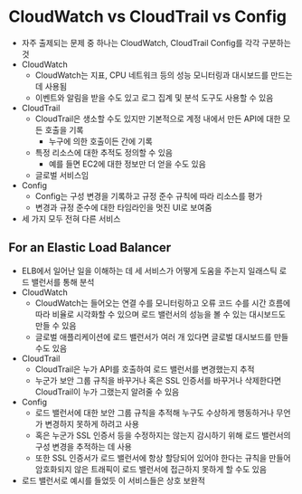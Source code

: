 # CloudWatch vs CloudTrail vs Config

- 자주 출제되는 문제 중 하나는 CloudWatch, CloudTrail Config를 각각 구분하는 것
- CloudWatch
	- CloudWatch는 지표, CPU 네트워크 등의 성능 모니터링과 대시보드를 만드는 데 사용됨
	- 이벤트와 알림을 받을 수도 있고 로그 집계 및 분석 도구도 사용할 수 있음
- CloudTrail
	- CloudTrail은 생소할 수도 있지만 기본적으로 계정 내에서 만든 API에 대한 모든 호출을 기록
		- 누구에 의한 호출이든 간에 기록
	- 특정 리소스에 대한 추적도 정의할 수 있음
		- 예를 들면 EC2에 대한 정보만 더 얻을 수도 있음
	- 글로벌 서비스임
- Config
	- Config는 구성 변경을 기록하고 규정 준수 규칙에 따라 리소스를 평가
	- 변경과 규정 준수에 대한 타임라인을 멋진 UI로 보여줌
- 세 가지 모두 전혀 다른 서비스

## For an Elastic Load Balancer

- ELB에서 일어난 일을 이해하는 데 세 서비스가 어떻게 도움을 주는지 일래스틱 로드 밸런서를 통해 분석
- CloudWatch
	- CloudWatch는 들어오는 연결 수를 모니터링하고 오류 코드 수를 시간 흐름에 따라 비율로 시각화할 수 있으며 로드 밸런서의 성능을 볼 수 있는 대시보드도 만들 수 있음
	- 글로벌 애플리케이션에 로드 밸런서가 여러 개 있다면 글로벌 대시보드를 만들 수도 있음
- CloudTrail
	- CloudTrail은 누가 API를 호출하여 로드 밸런서를 변경했는지 추적
	- 누군가 보안 그룹 규칙을 바꾸거나 혹은 SSL 인증서를 바꾸거나 삭제한다면 CloudTrail이 누가 그랬는지 알려줄 수 있음
- Config
	- 로드 밸런서에 대한 보안 그룹 규칙을 추적해 누구도 수상하게 행동하거나 무언가 변경하지 못하게 하려고 사용
	- 혹은 누군가 SSL 인증서 등을 수정하지는 않는지 감시하기 위해 로드 밸런서의 구성 변경을 추적하는 데 사용
	- 또한 SSL 인증서가 로드 밸런서에 항상 할당되어 있어야 한다는 규칙을 만들어 암호화되지 않은 트래픽이 로드 밸런서에 접근하지 못하게 할 수도 있음
- 로드 밸런서로 예시를 들었듯 이 서비스들은 상호 보완적

